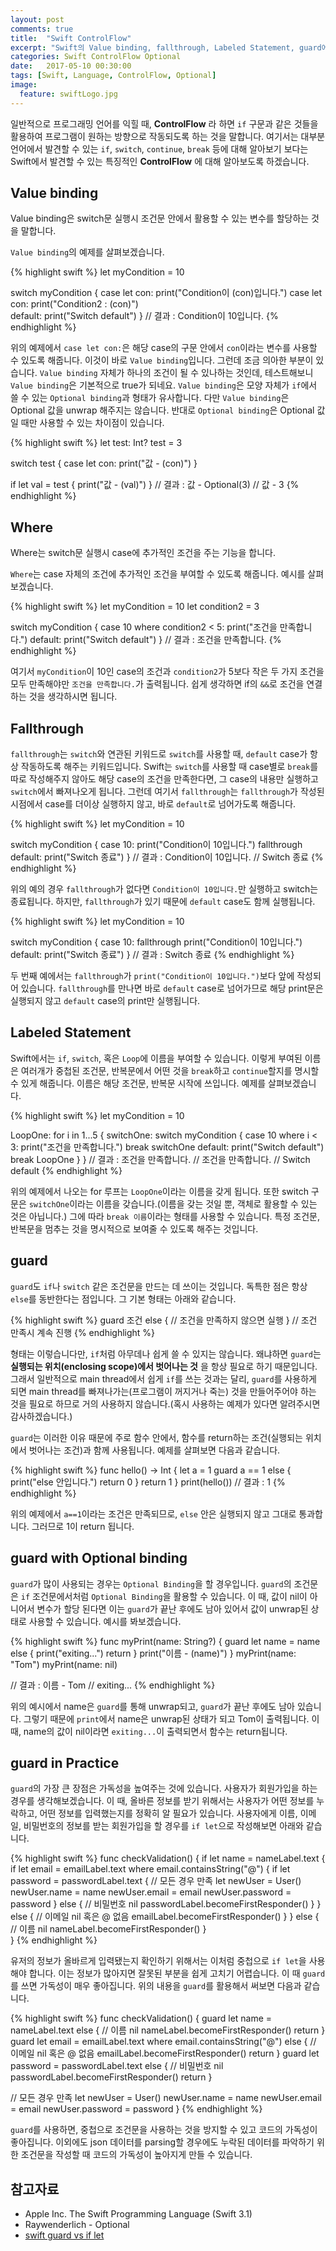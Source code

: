```yaml
---
layout: post
comments: true
title:  "Swift ControlFlow"
excerpt: "Swift의 Value binding, fallthrough, Labeled Statement, guard에 대해 알아봅니다."
categories: Swift ControlFlow Optional
date:   2017-05-10 00:30:00
tags: [Swift, Language, ControlFlow, Optional]
image:
  feature: swiftLogo.jpg
---
```



일반적으로 프로그래밍 언어를 익힐 때, **ControlFlow** 라 하면 `if` 구문과 같은 것들을 활용하여 프로그램이 원하는 방향으로 작동되도록 하는 것을 말합니다. 여기서는 대부분 언어에서 발견할 수 있는 `if`, `switch`, `continue`, `break` 등에 대해 알아보기 보다는 Swift에서 발견할 수 있는 특징적인 **ControlFlow** 에 대해 알아보도록 하겠습니다.

## Value binding

<div class="message">
  Value binding은 switch문 실행시 조건문 안에서 활용할 수 있는 변수를 할당하는 것을 말합니다.
</div>

`Value binding`의 예제를 살펴보겠습니다.

{% highlight swift %}
let myCondition = 10

switch myCondition {
case let con:
    print("Condition이 \(con)입니다.")
case let con:
    print("Condition2 : \(con)")    
default:
  print("Switch default")
}
// 결과 : Condition이 10입니다.
{% endhighlight %}

위의 예제에서 `case let con:`은 해당 case의 구문 안에서 `con`이라는 변수를 사용할 수 있도록 해줍니다. 이것이 바로 `Value binding`입니다. 그런데 조금 의아한 부분이 있습니다. `Value binding` 자체가 하나의 조건이 될 수 있나하는 것인데, 테스트해보니 `Value binding`은 기본적으로 true가 되네요. `Value binding`은 모양 자체가 `if`에서 쓸 수 있는 `Optional binding`과 형태가 유사합니다. 다만 `Value binding`은 Optional 값을 unwrap 해주지는 않습니다. 반대로 `Optional binding`은 Optional 값일 때만 사용할 수 있는 차이점이 있습니다.

{% highlight swift %}
let test: Int?
test = 3

switch test {
case let con:
    print("값 - \(con)")
}

if let val = test {
    print("값 - \(val)")
}
// 결과 : 값 - Optional(3)
//        값 - 3
{% endhighlight %}

## Where

<div class="message">
  Where는 switch문 실행시 case에 추가적인 조건을 주는 기능을 합니다.
</div>

`Where`는 case 자체의 조건에 추가적인 조건을 부여할 수 있도록 해줍니다. 예시를 살펴보겠습니다.

{% highlight swift %}
let myCondition = 10
let condition2 = 3

switch myCondition {
case 10 where condition2 < 5:
    print("조건을 만족합니다.")
default:
    print("Switch default")
}
// 결과 : 조건을 만족합니다.
{% endhighlight %}

여기서 `myCondition`이 10인 case의 조건과 `condition2`가 5보다 작은 두 가지 조건을 모두 만족해야만 `조건을 만족합니다.`가 출력됩니다. 쉽게 생각하면 if의 `&&`로 조건을 연결하는 것을 생각하시면 됩니다.

## Fallthrough

`fallthrough`는 `switch`와 연관된 키워드로 `switch`를 사용할 때, `default` case가 항상 작동하도록 해주는 키워드입니다. Swift는 `switch`를 사용할 때 case별로 `break`를 따로 작성해주지 않아도 해당 case의 조건을 만족한다면, 그 case의 내용만 실행하고 `switch`에서 빠져나오게 됩니다. 그런데 여기서 `fallthrough`는 `fallthrough`가 작성된 시점에서 case를 더이상 실행하지 않고, 바로 `default`로 넘어가도록 해줍니다.

{% highlight swift %}
let myCondition = 10

switch myCondition {
case 10:
    print("Condition이 10입니다.")
    fallthrough
default:
    print("Switch 종료")
}
// 결과 : Condition이 10입니다.
//        Switch 종료
{% endhighlight %}

위의 예의 경우 `fallthrough`가 없다면 `Condition이 10입니다.`만 실행하고 switch는 종료됩니다. 하지만, `fallthrough`가 있기 때문에 `default` case도 함께 실행됩니다.

{% highlight swift %}
let myCondition = 10

switch myCondition {
case 10:
    fallthrough
    print("Condition이 10입니다.")
default:
    print("Switch 종료")
}
// 결과 : Switch 종료
{% endhighlight %}

두 번째 예에서는 `fallthrough`가 `print("Condition이 10입니다.")`보다 앞에 작성되어 있습니다. `fallthrough`를 만나면 바로 `default` case로 넘어가므로 해당 print문은 실행되지 않고 `default` case의 print만 실행됩니다.

## Labeled Statement

Swift에서는 `if`, `switch`, 혹은 `Loop`에 이름을 부여할 수 있습니다. 이렇게 부여된 이름은 여러개가 중첩된 조건문, 반복문에서 어떤 것을 `break`하고 `continue`할지를 명시할 수 있게 해줍니다. 이름은 해당 조건문, 반복문 시작에 쓰입니다. 예제를 살펴보겠습니다.

{% highlight swift %}
let myCondition = 10

LoopOne: for i in 1...5 {
    switchOne: switch myCondition {
    case 10 where i < 3:
        print("조건을 만족합니다.")
        break switchOne
    default:
        print("Switch default")
        break LoopOne
    }
}
// 결과 : 조건을 만족합니다.
//        조건을 만족합니다.
//        Switch default
{% endhighlight %}

위의 예제에서 나오는 for 루프는 `LoopOne`이라는 이름을 갖게 됩니다. 또한 switch 구문은 `switchOne`이라는 이름을 갖습니다.(이름을 갖는 것일 뿐, 객체로 활용할 수 있는 것은 아닙니다.) 그에 따라 `break 이름`이라는 형태를 사용할 수 있습니다. 특정 조건문, 반복문을 멈추는 것을 명시적으로 보여줄 수 있도록 해주는 것입니다.

## guard

`guard`도 `if`나 `switch` 같은 조건문을 만드는 데 쓰이는 것입니다. 독특한 점은 항상 `else`를 동반한다는 점입니다. 그 기본 형태는 아래와 같습니다.

{% highlight swift %}
guard 조건 else {
  // 조건을 만족하지 않으면 실행
}
// 조건 만족시 계속 진행
{% endhighlight %}

형태는 이렇습니다만, `if`처럼 아무데나 쉽게 쓸 수 있지는 않습니다. 왜냐하면 `guard`는 **실행되는 위치(enclosing scope)에서 벗어나는 것** 을 항상 필요로 하기 때문입니다. 그래서 일반적으로 main thread에서 쉽게 `if`를 쓰는 것과는 달리, `guard`를 사용하게 되면 main thread를 빠져나가는(프로그램이 꺼지거나 죽는) 것을 만들어주어야 하는 것을 필요로 하므로 거의 사용하지 않습니다.(혹시 사용하는 예제가 있다면 알려주시면 감사하겠습니다.)

`guard`는 이러한 이유 때문에 주로 함수 안에서, 함수를 return하는 조건(실행되는 위치에서 벗어나는 조건)과 함께 사용됩니다. 예제를 살펴보면 다음과 같습니다.

{% highlight swift %}
func hello() -> Int {
    let a = 1
    guard a == 1 else {
        print("else 안입니다.")
        return 0
    }
    return 1
}
print(hello())
// 결과 : 1
{% endhighlight %}

위의 예제에서 `a==1`이라는 조건은 만족되므로, `else` 안은 실행되지 않고 그대로 통과합니다. 그러므로 1이 return 됩니다.

## guard with Optional binding

`guard`가 많이 사용되는 경우는 `Optional Binding`을 할 경우입니다. `guard`의 조건문은 `if` 조건문에서처럼 `Optional Binding`을 활용할 수 있습니다. 이 때, 값이 nil이 아니어서 변수가 할당 된다면 이는 `guard`가 끝난 후에도 남아 있어서 값이 unwrap된 상태로 사용할 수 있습니다. 예시를 봐보겠습니다.

{% highlight swift %}
func myPrint(name: String?) {
    guard let name = name else {
        print("exiting...")
        return
    }
    print("이름 - \(name)")
}
myPrint(name: "Tom")
myPrint(name: nil)

// 결과 : 이름 - Tom
//        exiting...
{% endhighlight %}

위의 예시에서 name은 `guard`를 통해 unwrap되고, `guard`가 끝난 후에도 남아 있습니다. 그렇기 때문에 `print`에서 name은 unwrap된 상태가 되고 Tom이 출력됩니다. 이 때, name의 값이 nil이라면 `exiting...`이 출력되면서 함수는 return됩니다.

## guard in Practice

`guard`의 가장 큰 장점은 가독성을 높여주는 것에 있습니다. 사용자가 회원가입을 하는 경우를 생각해보겠습니다. 이 때, 올바른 정보를 받기 위해서는 사용자가 어떤 정보를 누락하고, 어떤 정보를 입력했는지를 정확히 알 필요가 있습니다. 사용자에게 이름, 이메일, 비밀번호의 정보를 받는 회원가입을 할 경우를 `if let`으로 작성해보면 아래와 같습니다.

{% highlight swift %}
func checkValidation() {
  if let name = nameLabel.text {
    if let email = emailLabel.text where email.containsString("@") {
      if let password = passwordLabel.text {
        // 모든 경우 만족
        let newUser = User()
        newUser.name = name
        newUser.email = email
        newUser.password = password
      } else {
        // 비밀번호 nil
        passwordLabel.becomeFirstResponder()
      }
    } else {
      // 이메일 nil 혹은 @ 없음
      emailLabel.becomeFirstResponder()
    }
  } else {
    // 이름 nil
    nameLabel.becomeFirstResponder()
  }  
}
{% endhighlight %}

유저의 정보가 올바르게 입력됐는지 확인하기 위해서는 이처럼 중첩으로 `if let`을 사용해야 합니다. 이는 정보가 많아지면 잘못된 부분을 쉽게 고치기 어렵습니다. 이 때 `guard` 를 쓰면 가독성이 매우 좋아집니다. 위의 내용을 `guard`를 활용해서 써보면 다음과 같습니다.

{% highlight swift %}
func checkValidation() {
  guard let name = nameLabel.text else {
      // 이름 nil
      nameLabel.becomeFirstResponder()
      return
  }
  guard let email = emailLabel.text where email.containsString("@") else {
      // 이메일 nil 혹은 @ 없음
      emailLabel.becomeFirstResponder()
      return
  }
  guard let password = passwordLabel.text else {
      // 비밀번호 nil
      passwordLabel.becomeFirstResponder()
      return
  }

  // 모든 경우 만족
  let newUser = User()
  newUser.name = name
  newUser.email = email
  newUser.password = password
}
{% endhighlight %}

`guard`를 사용하면, 중첩으로 조건문을 사용하는 것을 방지할 수 있고 코드의 가독성이 좋아집니다. 이외에도 json 데이터를 parsing할 경우에도 누락된 데이터를 파악하기 위한 조건문을 작성할 때 코드의 가독성이 높아지게 만들 수 있습니다.

## 참고자료
* Apple Inc. The Swift Programming Language (Swift 3.1)
* Raywenderlich - Optional
* [swift guard vs if let]("http://stackoverflow.com/questions/32256834/swift-guard-vs-if-let")

